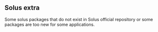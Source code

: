 ## Solus extra
Some solus packages that do not exist in Solus official repository or some packages are too new for some applications.
